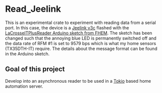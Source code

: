 # Read_Jeelink

This is an experimental crate to experiment with reading data from a serial port.
In this case, the device is a [Jeelink v3c](https://www.digitalsmarties.net/products/jeelink) flashed with the [LaCrosseITPlusReader Arduino sketch from FHEM](https://svn.fhem.de/trac/browser/trunk/fhem/contrib/arduino).
The sketch has been changed such that the annoying blue LED is permanently switched off and the data rate of RFM #1 is set to 9579 bps which is what my home sensors (TX35DTH-IT) require.
The details about the message format can be found in the Arduino sketch.

## Goal of this project
Develop into an asynchronous reader to be used in a [Tokio](https://tokio.rs/) based home automation server.